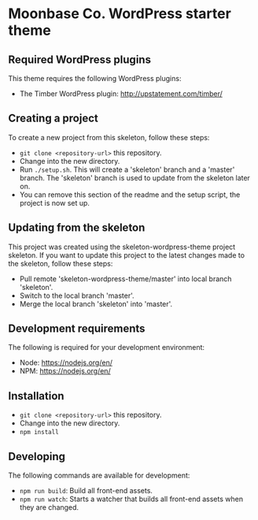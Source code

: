 # Moonbase Co. WordPress starter theme

## Required WordPress plugins
This theme requires the following WordPress plugins:

* The Timber WordPress plugin: http://upstatement.com/timber/

## Creating a project

To create a new project from this skeleton, follow these steps:

* `git clone <repository-url>` this repository.
* Change into the new directory.
* Run `./setup.sh`. This will create a 'skeleton' branch and a 'master' branch. The 'skeleton' branch is used to update from the skeleton later on.
* You can remove this section of the readme and the setup script, the project is now set up.

## Updating from the skeleton

This project was created using the skeleton-wordpress-theme project skeleton. If you want to update this project to the latest changes made to the skeleton, follow these steps:

* Pull remote 'skeleton-wordpress-theme/master' into local branch 'skeleton'.
* Switch to the local branch 'master'.
* Merge the local branch 'skeleton' into 'master'.

## Development requirements
The following is required for your development environment:

* Node: https://nodejs.org/en/
* NPM: https://nodejs.org/en/

## Installation

* `git clone <repository-url>` this repository.
* Change into the new directory.
* `npm install`

## Developing
The following commands are available for development:

* `npm run build`: Build all front-end assets.
* `npm run watch`: Starts a watcher that builds all front-end assets when they are changed.
